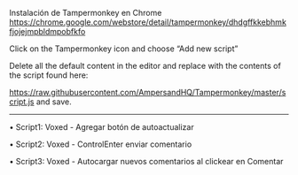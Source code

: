Instalación de Tampermonkey en Chrome
https://chrome.google.com/webstore/detail/tampermonkey/dhdgffkkebhmkfjojejmpbldmpobfkfo

Click on the Tampermonkey icon and choose “Add new script”

Delete all the default content in the editor and replace with the contents of the script found here:

https://raw.githubusercontent.com/AmpersandHQ/Tampermonkey/master/script.js
and save.

---------------------------------------------------------------------------

• Script1: Voxed - Agregar botón de autoactualizar

• Script2: Voxed - ControlEnter enviar comentario

• Script3: Voxed - Autocargar nuevos comentarios al clickear en Comentar
